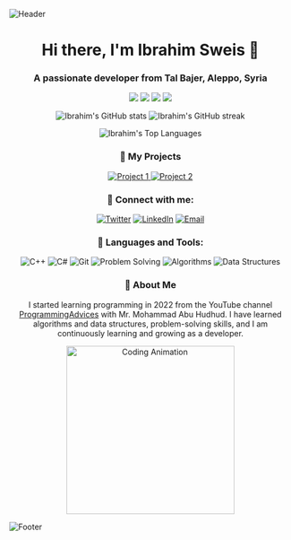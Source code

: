 ![Header](https://yourimageurl.com/header.png)

<h1 align="center">Hi there, I'm Ibrahim Sweis 👋</h1>
<h3 align="center">A passionate developer from Tal Bajer, Aleppo, Syria</h3>

<p align="center">
  <img src="https://img.shields.io/badge/OS-Windows-blue?style=flat-square&logo=windows" />
  <img src="https://img.shields.io/badge/Editor-VSCode-blue?style=flat-square&logo=visual-studio-code" />
  <img src="https://img.shields.io/badge/Code-C++-informational?style=flat-square&logo=c%2B%2B" />
  <img src="https://img.shields.io/badge/Code-C%23-informational?style=flat-square&logo=c-sharp" />
</p>

<p align="center">
  <img src="https://github-readme-stats.vercel.app/api?username=yourusername&show_icons=true&theme=radical" alt="Ibrahim's GitHub stats"/>
  <img src="https://github-readme-streak-stats.herokuapp.com/?user=yourusername&theme=radical" alt="Ibrahim's GitHub streak"/>
</p>

<p align="center">
  <img src="https://github-readme-stats.vercel.app/api/top-langs/?username=yourusername&theme=radical&layout=compact" alt="Ibrahim's Top Languages"/>
</p>

<h3 align="center">🚀 My Projects</h3>
<div align="center">
  <a href="https://github.com/yourusername/project1">
    <img src="https://github-readme-stats.vercel.app/api/pin/?username=yourusername&repo=project1&theme=radical" alt="Project 1"/>
  </a>
  <a href="https://github.com/yourusername/project2">
    <img src="https://github-readme-stats.vercel.app/api/pin/?username=yourusername&repo=project2&theme=radical" alt="Project 2"/>
  </a>
</div>

<h3 align="center">💬 Connect with me:</h3>
<p align="center">
  <a href="https://twitter.com/yourusername"><img src="https://img.shields.io/badge/Twitter-blue?style=for-the-badge&logo=twitter" alt="Twitter"/></a>
  <a href="https://linkedin.com/in/yourusername"><img src="https://img.shields.io/badge/LinkedIn-blue?style=for-the-badge&logo=linkedin" alt="LinkedIn"/></a>
  <a href="mailto:youremail@example.com"><img src="https://img.shields.io/badge/Email-blue?style=for-the-badge&logo=gmail" alt="Email"/></a>
</p>

<h3 align="center">🎨 Languages and Tools:</h3>
<p align="center">
  <img src="https://img.shields.io/badge/-C++-00599C?style=flat-square&logo=c%2B%2B" alt="C++"/>
  <img src="https://img.shields.io/badge/-C%23-239120?style=flat-square&logo=c-sharp" alt="C#"/>
  <img src="https://img.shields.io/badge/-Git-F05032?style=flat-square&logo=git" alt="Git"/>
  <img src="https://img.shields.io/badge/-Problem%20Solving-brightgreen?style=flat-square&logo=codewars" alt="Problem Solving"/>
  <img src="https://img.shields.io/badge/-Algorithms-orange?style=flat-square&logo=codeforces" alt="Algorithms"/>
  <img src="https://img.shields.io/badge/-Data%20Structures-yellow?style=flat-square&logo=codechef" alt="Data Structures"/>
</p>

<h3 align="center">🌱 About Me</h3>
<p align="center">I started learning programming in 2022 from the YouTube channel <a href="https://www.youtube.com/channel/UC8mGQO3hC4ce73FvZpG5XdA">ProgrammingAdvices</a> with Mr. Mohammad Abu Hudhud. I have learned algorithms and data structures, problem-solving skills, and I am continuously learning and growing as a developer.</p>

<p align="center">
  <img src="https://media.giphy.com/media/3o7aCTfyhYawdOXcFW/giphy.gif" width="300" alt="Coding Animation"/>
</p>

![Footer](https://yourimageurl.com/footer.png)


